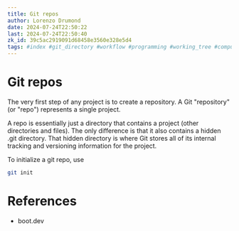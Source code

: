 ```yaml
---
title: Git repos
author: Lorenzo Drumond
date: 2024-07-24T22:50:22
last: 2024-07-24T22:50:40
zk_id: 39c5ac2919091d68458e3560e328e5d4
tags: #index #git_directory #workflow #programming #working_tree #computer_science #github #git #states #primeagen
---
```



# Git repos

The very first step of any project is to create a
repository. A Git "repository" (or "repo") represents a
single project.

A repo is essentially just a directory that contains a
project (other directories and files). The only difference
is that it also contains a hidden .git directory. That
hidden directory is where Git stores all of its internal
tracking and versioning information for the project.

To initialize a git repo, use

```bash
git init
```

# References

- boot.dev
